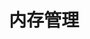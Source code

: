 ---
title: 内存管理
icon: memory_manager
dir:
  order: 1
  collapsible: false
index: false
article: false
timeline: false
---
